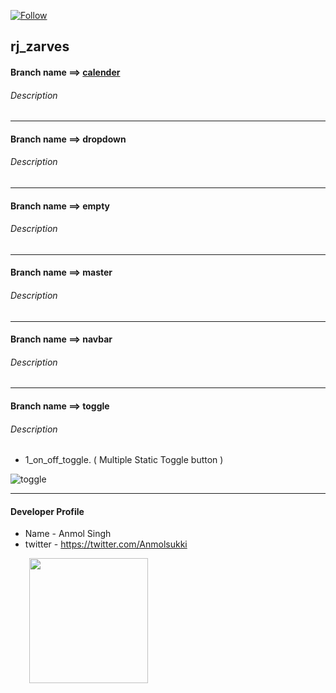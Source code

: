 
[![Follow](https://img.shields.io/badge/Follow-Twitter-red.svg)](https://twitter.com/Anmolsukki)

## rj_zarves

#### Branch name ==> [calender](https://github.com/anmolsukki/rj_zarves/tree/calender)
###### Description 

------------------------------------------------------------------------------------------------------------------------------------------
#### Branch name ==> dropdown
###### Description 

------------------------------------------------------------------------------------------------------------------------------------------
#### Branch name ==> empty
###### Description 

------------------------------------------------------------------------------------------------------------------------------------------
#### Branch name ==> master
###### Description 

------------------------------------------------------------------------------------------------------------------------------------------
#### Branch name ==> navbar
###### Description 

------------------------------------------------------------------------------------------------------------------------------------------
#### Branch name ==> toggle
###### Description 

*  1_on_off_toggle. ( Multiple Static Toggle button )

![toggle](https://github.com/anmolsukki/rj_zarves/raw/master/photos/1_on_off_toggle.png)

------------------------------------------------------------------------------------------------------------------------------------------
#### Developer Profile
*   Name - Anmol Singh
*   twitter - https://twitter.com/Anmolsukki
<img height="200" src="https://github.com/anmolsukki/rj_zarves/raw/master/photos/PHOTO%203.jpg" width="190" hspace="30" style="max-width:100%;">
<br/>
